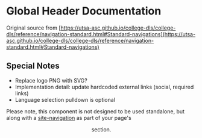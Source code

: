 # Global Header Documentation
Original source from [https://utsa-asc.github.io/college-dls/college-dls/reference/navigation-standard.html#Standard-navigations](https://utsa-asc.github.io/college-dls/college-dls/reference/navigation-standard.html#Standard-navigations)
## Special Notes

- Replace logo PNG with SVG?
- Implementation detail: update hardcoded external links (social, required links)
- Language selection pulldown is optional

Please note, this component is not designed to be used standalone, but along with a [site-navigation](site-navigation) as part of your page's <header> section.

